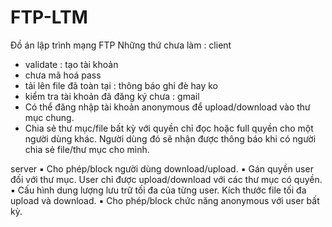 # FTP-LTM
Đồ án lập trình mạng FTP
Những thứ chưa làm :
client
- validate : tạo tài khoản
- chưa mã hoá pass
- tải lên file đã toàn tại : thông báo ghi đè hay ko
- kiểm tra tài khoản đã đăng ký chưa : gmail
- Có thể đăng nhập tài khoản anonymous để upload/download vào thư mục chung.
- Chia sẻ thư mục/file bất kỳ với quyền chỉ đọc hoặc full quyền cho một người dùng khác. Người
dùng đó sẽ nhận được thông báo khi có người chia sẻ file/thư mục cho mình.

server
▪ Cho phép/block người dùng download/upload.
▪ Gán quyền user đối với thư mục. User chỉ được upload/download với các thư mục có quyền.
▪ Cấu hình dung lượng lưu trữ tối đa của từng user. Kích thước file tối đa upload và download.
▪ Cho phép/block chức năng anonymous với user bất kỳ.
